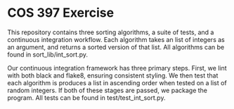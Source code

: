 # COS 397 Exercise

This repository contains three sorting algorithms, a suite of tests, and a continuous integration workflow. Each algorithm takes an list of integers as an argument, and returns a sorted version of that list. All algorithms can be found in sort_lib/int_sort.py.

Our continuous integration framework has three primary steps. First, we lint with both black and flake8, ensuring consistent styling. We then test that each algorithm is produces a list in ascending order when tested on a list of random integers. If both of these stages are passed, we package the program. All tests can be found in test/test_int_sort.py.
